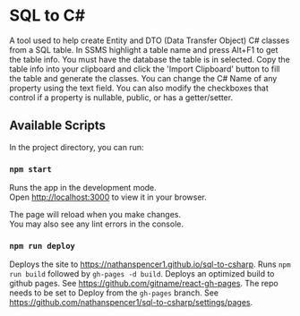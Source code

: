 # SQL to C#

A tool used to help create Entity and DTO (Data Transfer Object) C# classes from a SQL table. In SSMS highlight a table name and press Alt+F1 to get the table info. You must have the database the table is in selected. Copy the table info into your clipboard and click the 'Import Clipboard' button to fill the table and generate the classes. You can change the C# Name of any property using the text field. You can also modify the checkboxes that control if a property is nullable, public, or has a getter/setter.

## Available Scripts

In the project directory, you can run:

### `npm start`

Runs the app in the development mode.\
Open [http://localhost:3000](http://localhost:3000) to view it in your browser.

The page will reload when you make changes.\
You may also see any lint errors in the console.

### `npm run deploy`

Deploys the site to https://nathanspencer1.github.io/sql-to-csharp. Runs `npm run build` followed by `gh-pages -d build`. Deploys an optimized build to github pages. See https://github.com/gitname/react-gh-pages. The repo needs to be set to Deploy from the `gh-pages` branch. See https://github.com/nathanspencer1/sql-to-csharp/settings/pages.
